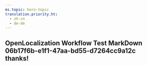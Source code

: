 ```yaml
---
ms.topic: hero-topic
translation.priority.ht: 
  - zh-cn
  - de-de
---
```

## OpenLocalization Workflow Test MarkDown 06b17f6b-e1f1-47aa-bd55-d7264cc9a12c thanks!
